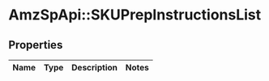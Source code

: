 # AmzSpApi::SKUPrepInstructionsList

## Properties
Name | Type | Description | Notes
------------ | ------------- | ------------- | -------------

